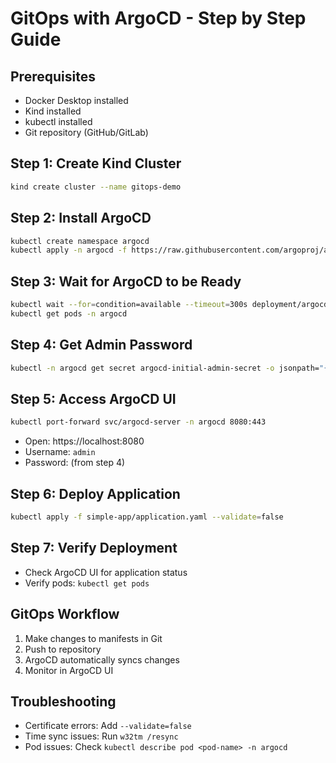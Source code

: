 # GitOps with ArgoCD - Step by Step Guide

## Prerequisites
- Docker Desktop installed
- Kind installed
- kubectl installed
- Git repository (GitHub/GitLab)

## Step 1: Create Kind Cluster
```bash
kind create cluster --name gitops-demo
```

## Step 2: Install ArgoCD
```bash
kubectl create namespace argocd
kubectl apply -n argocd -f https://raw.githubusercontent.com/argoproj/argo-cd/stable/manifests/install.yaml --validate=false
```

## Step 3: Wait for ArgoCD to be Ready
```bash
kubectl wait --for=condition=available --timeout=300s deployment/argocd-server -n argocd
kubectl get pods -n argocd
```

## Step 4: Get Admin Password
```bash
kubectl -n argocd get secret argocd-initial-admin-secret -o jsonpath="{.data.password}" | base64 -d
```

## Step 5: Access ArgoCD UI
```bash
kubectl port-forward svc/argocd-server -n argocd 8080:443
```
- Open: https://localhost:8080
- Username: `admin`
- Password: (from step 4)

## Step 6: Deploy Application
```bash
kubectl apply -f simple-app/application.yaml --validate=false
```

## Step 7: Verify Deployment
- Check ArgoCD UI for application status
- Verify pods: `kubectl get pods`

## GitOps Workflow
1. Make changes to manifests in Git
2. Push to repository
3. ArgoCD automatically syncs changes
4. Monitor in ArgoCD UI

## Troubleshooting
- Certificate errors: Add `--validate=false`
- Time sync issues: Run `w32tm /resync`
- Pod issues: Check `kubectl describe pod <pod-name> -n argocd`